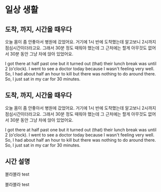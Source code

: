 # 일상 생활

## 도착, 까지, 시간을 때우다

오늘 몸이 좀 안좋아서 병원에 갔었어요.
거기에 1시 반에 도착했는데 알고보니 2시까지 점심시간이더라고요.
그래서 30분 정도 때워야 했는데 그 근처에는 할게 아무것도 없어서 30분 동안 그냥 차에 앉아 있었어요.


I got there at half past one but it turned out (that) their lunch break was until 2 (o'clock).
I went to see a doctor today because I wasn't feeling very well.
So, I had about half an hour to kill but there was nothing to do around there.
So, I just sat in my car for 30 minutes.





## 도착, 까지, 시간을 때우다

오늘 몸이 좀 안좋아서 병원에 갔었어요.
거기에 1시 반에 도착했는데 알고보니 2시까지 점심시간이더라고요.
그래서 30분 정도 때워야 했는데 그 근처에는 할게 아무것도 없어서 30분 동안 그냥 차에 앉아 있었어요.


I got there at half past one but it turned out (that) their lunch break was until 2 (o'clock).
I went to see a doctor today because I wasn't feeling very well.
So, I had about half an hour to kill but there was nothing to do around there.
So, I just sat in my car for 30 minutes.


## 시간 설명
블라블라
test

블라블라
test
